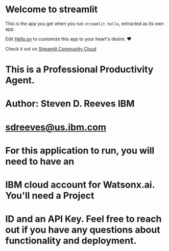 # Welcome to streamlit

This is the app you get when you run `streamlit hello`, extracted as its own app.

Edit [Hello.py](./Hello.py) to customize this app to your heart's desire. ❤️

Check it out on [Streamlit Community Cloud](https://st-hello-app.streamlit.app/)

# This is a Professional Productivity Agent.
# Author: Steven D. Reeves IBM
# sdreeves@us.ibm.com
# For this application to run, you will need to have an
# IBM cloud account for Watsonx.ai. You'll need a Project
# ID and an API Key. Feel free to reach out if you have any questions about functionality and deployment.
